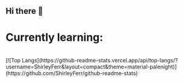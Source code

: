 ## Hi there 👋
<!--
[![Anurag's GitHub stats](https://github-readme-stats.vercel.app/api?username=ShirleyFerr)](https://github.com/ShirleyFerr/github-readme-stats)

**ShirleyFerr/ShirleyFerr** is a ✨ _special_ ✨ repository because its `README.md` (this file) appears on your GitHub profile.

Here are some ideas to get you started:

- 🔭 I’m currently working on ...
- 🌱 I’m currently learning ...
- 👯 I’m looking to collaborate on ...
- 🤔 I’m looking for help with ...
- 💬 Ask me about ...
- 📫 How to reach me: ...
- 😄 Pronouns: ...
- ⚡ Fun fact: ...
-->
# Currently learning:
<br>
[![Top Langs](https://github-readme-stats.vercel.app/api/top-langs/?username=ShirleyFerr&layout=compact&theme=material-palenight)](https://github.com/ShirleyFerr/github-readme-stats)
